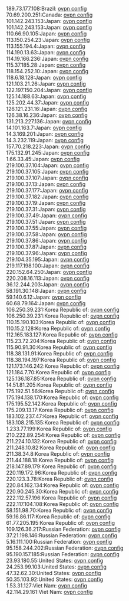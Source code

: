 189.73.177.108:Brazil: [ovpn config](vpn/189_73_177_108.ovpn)  
70.69.200.251:Canada: [ovpn config](vpn/70_69_200_251.ovpn)  
101.142.243.153:Japan: [ovpn config](vpn/101_142_243_153.ovpn)  
101.142.243.153:Japan: [ovpn config](vpn/101_142_243_153.ovpn)  
110.66.90.105:Japan: [ovpn config](vpn/110_66_90_105.ovpn)  
113.150.254.23:Japan: [ovpn config](vpn/113_150_254_23.ovpn)  
113.155.194.4:Japan: [ovpn config](vpn/113_155_194_4.ovpn)  
114.190.13.63:Japan: [ovpn config](vpn/114_190_13_63.ovpn)  
114.19.166.236:Japan: [ovpn config](vpn/114_19_166_236.ovpn)  
115.37.185.28:Japan: [ovpn config](vpn/115_37_185_28.ovpn)  
118.154.252.10:Japan: [ovpn config](vpn/118_154_252_10.ovpn)  
118.6.18.128:Japan: [ovpn config](vpn/118_6_18_128.ovpn)  
121.103.21.26:Japan: [ovpn config](vpn/121_103_21_26.ovpn)  
122.197.150.204:Japan: [ovpn config](vpn/122_197_150_204.ovpn)  
125.14.188.63:Japan: [ovpn config](vpn/125_14_188_63.ovpn)  
125.202.44.37:Japan: [ovpn config](vpn/125_202_44_37.ovpn)  
126.121.231.16:Japan: [ovpn config](vpn/126_121_231_16.ovpn)  
126.38.16.236:Japan: [ovpn config](vpn/126_38_16_236.ovpn)  
131.213.227.136:Japan: [ovpn config](vpn/131_213_227_136.ovpn)  
14.101.163.7:Japan: [ovpn config](vpn/14_101_163_7.ovpn)  
14.3.169.201:Japan: [ovpn config](vpn/14_3_169_201.ovpn)  
14.3.232.119:Japan: [ovpn config](vpn/14_3_232_119.ovpn)  
157.70.218.223:Japan: [ovpn config](vpn/157_70_218_223.ovpn)  
175.132.91.245:Japan: [ovpn config](vpn/175_132_91_245.ovpn)  
1.66.33.45:Japan: [ovpn config](vpn/1_66_33_45.ovpn)  
219.100.37.104:Japan: [ovpn config](vpn/219_100_37_104.ovpn)  
219.100.37.105:Japan: [ovpn config](vpn/219_100_37_105.ovpn)  
219.100.37.107:Japan: [ovpn config](vpn/219_100_37_107.ovpn)  
219.100.37.13:Japan: [ovpn config](vpn/219_100_37_13.ovpn)  
219.100.37.177:Japan: [ovpn config](vpn/219_100_37_177.ovpn)  
219.100.37.182:Japan: [ovpn config](vpn/219_100_37_182.ovpn)  
219.100.37.19:Japan: [ovpn config](vpn/219_100_37_19.ovpn)  
219.100.37.31:Japan: [ovpn config](vpn/219_100_37_31.ovpn)  
219.100.37.49:Japan: [ovpn config](vpn/219_100_37_49.ovpn)  
219.100.37.51:Japan: [ovpn config](vpn/219_100_37_51.ovpn)  
219.100.37.55:Japan: [ovpn config](vpn/219_100_37_55.ovpn)  
219.100.37.58:Japan: [ovpn config](vpn/219_100_37_58.ovpn)  
219.100.37.86:Japan: [ovpn config](vpn/219_100_37_86.ovpn)  
219.100.37.87:Japan: [ovpn config](vpn/219_100_37_87.ovpn)  
219.100.37.96:Japan: [ovpn config](vpn/219_100_37_96.ovpn)  
219.104.35.195:Japan: [ovpn config](vpn/219_104_35_195.ovpn)  
219.117.198.100:Japan: [ovpn config](vpn/219_117_198_100.ovpn)  
220.152.64.250:Japan: [ovpn config](vpn/220_152_64_250.ovpn)  
220.208.16.113:Japan: [ovpn config](vpn/220_208_16_113.ovpn)  
36.12.244.203:Japan: [ovpn config](vpn/36_12_244_203.ovpn)  
58.191.30.148:Japan: [ovpn config](vpn/58_191_30_148.ovpn)  
59.140.6.12:Japan: [ovpn config](vpn/59_140_6_12.ovpn)  
60.68.79.164:Japan: [ovpn config](vpn/60_68_79_164.ovpn)  
106.250.39.231:Korea Republic of: [ovpn config](vpn/106_250_39_231.ovpn)  
106.250.39.231:Korea Republic of: [ovpn config](vpn/106_250_39_231.ovpn)  
110.15.190.103:Korea Republic of: [ovpn config](vpn/110_15_190_103.ovpn)  
110.15.2.128:Korea Republic of: [ovpn config](vpn/110_15_2_128.ovpn)  
112.165.183.127:Korea Republic of: [ovpn config](vpn/112_165_183_127.ovpn)  
115.23.72.204:Korea Republic of: [ovpn config](vpn/115_23_72_204.ovpn)  
115.90.91.30:Korea Republic of: [ovpn config](vpn/115_90_91_30.ovpn)  
118.38.131.91:Korea Republic of: [ovpn config](vpn/118_38_131_91.ovpn)  
118.38.194.197:Korea Republic of: [ovpn config](vpn/118_38_194_197.ovpn)  
121.173.146.242:Korea Republic of: [ovpn config](vpn/121_173_146_242.ovpn)  
121.184.7.70:Korea Republic of: [ovpn config](vpn/121_184_7_70.ovpn)  
125.136.187.85:Korea Republic of: [ovpn config](vpn/125_136_187_85.ovpn)  
14.51.81.205:Korea Republic of: [ovpn config](vpn/14_51_81_205.ovpn)  
175.192.51.56:Korea Republic of: [ovpn config](vpn/175_192_51_56.ovpn)  
175.194.138.170:Korea Republic of: [ovpn config](vpn/175_194_138_170.ovpn)  
175.195.52.142:Korea Republic of: [ovpn config](vpn/175_195_52_142.ovpn)  
175.209.13.17:Korea Republic of: [ovpn config](vpn/175_209_13_17.ovpn)  
183.102.237.47:Korea Republic of: [ovpn config](vpn/183_102_237_47.ovpn)  
183.108.215.135:Korea Republic of: [ovpn config](vpn/183_108_215_135.ovpn)  
1.233.77.199:Korea Republic of: [ovpn config](vpn/1_233_77_199.ovpn)  
210.222.89.254:Korea Republic of: [ovpn config](vpn/210_222_89_254.ovpn)  
211.224.10.132:Korea Republic of: [ovpn config](vpn/211_224_10_132.ovpn)  
211.248.10.82:Korea Republic of: [ovpn config](vpn/211_248_10_82.ovpn)  
211.38.34.8:Korea Republic of: [ovpn config](vpn/211_38_34_8.ovpn)  
211.44.188.18:Korea Republic of: [ovpn config](vpn/211_44_188_18.ovpn)  
218.147.89.179:Korea Republic of: [ovpn config](vpn/218_147_89_179.ovpn)  
220.119.172.96:Korea Republic of: [ovpn config](vpn/220_119_172_96.ovpn)  
220.123.3.78:Korea Republic of: [ovpn config](vpn/220_123_3_78.ovpn)  
220.84.162.134:Korea Republic of: [ovpn config](vpn/220_84_162_134.ovpn)  
220.90.245.30:Korea Republic of: [ovpn config](vpn/220_90_245_30.ovpn)  
222.112.57.196:Korea Republic of: [ovpn config](vpn/222_112_57_196.ovpn)  
222.117.104.108:Korea Republic of: [ovpn config](vpn/222_117_104_108.ovpn)  
58.151.98.70:Korea Republic of: [ovpn config](vpn/58_151_98_70.ovpn)  
59.16.86.117:Korea Republic of: [ovpn config](vpn/59_16_86_117.ovpn)  
61.77.205.195:Korea Republic of: [ovpn config](vpn/61_77_205_195.ovpn)  
109.126.36.217:Russian Federation: [ovpn config](vpn/109_126_36_217.ovpn)  
37.21.198.146:Russian Federation: [ovpn config](vpn/37_21_198_146.ovpn)  
5.16.111.100:Russian Federation: [ovpn config](vpn/5_16_111_100.ovpn)  
95.158.244.202:Russian Federation: [ovpn config](vpn/95_158_244_202.ovpn)  
95.190.157.185:Russian Federation: [ovpn config](vpn/95_190_157_185.ovpn)  
23.93.180.55:United States: [ovpn config](vpn/23_93_180_55.ovpn)  
24.253.99.103:United States: [ovpn config](vpn/24_253_99_103.ovpn)  
47.32.62.30:United States: [ovpn config](vpn/47_32_62_30.ovpn)  
50.35.103.92:United States: [ovpn config](vpn/50_35_103_92.ovpn)  
1.53.31.127:Viet Nam: [ovpn config](vpn/1_53_31_127.ovpn)  
42.114.29.161:Viet Nam: [ovpn config](vpn/42_114_29_161.ovpn)  

